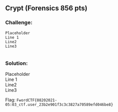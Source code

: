## Crypt (Forensics 856 pts)  
### Challenge:  
```
Placeholder    
Line 1    
Line2    
Line3    
  
```
  
### Solution:  
Placeholder    
Line 1    
Line2    
Line3    
  
  
Flag: `FwordCTF{08202021-05:03_ctf.user_23b2e901f3c3c3827a70589efd046be8}`  
  
